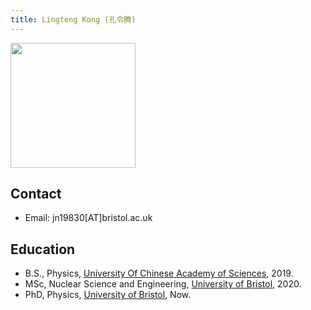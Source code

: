 ```yaml
---
title: Lingteng Kong (孔令腾)
---
```



<img src="/images/Lingteng_Kong.jpg" width="200"/>

## Contact
- Email: jn19830[AT]bristol.ac.uk
 
## Education
- B.S., Physics, [University Of Chinese Academy of Sciences](http://www.ucas.ac.cn), 2019.
- MSc, Nuclear Science and Engineering, [University of Bristol](https://www.bristol.ac.uk/), 2020.
- PhD, Physics, [University of Bristol](https://www.bristol.ac.uk/), Now.





